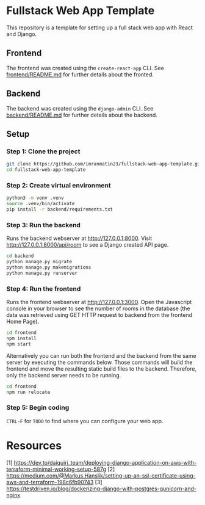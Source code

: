 # Fullstack Web App Template

This repository is a template for setting up a full stack web app with React and Django.

## Frontend

The frontend was created using the `create-react-app` CLI. See [frontend/README.md](frontend/README.md) for further details about the fronted.

## Backend

The backend was created using the `django-admin` CLI. See [backend/README.md](backend/README.md) for further details about the backend.

## Setup

### Step 1: Clone the project

```bash
git clone https://github.com/imranmatin23/fullstack-web-app-template.git
cd fullstack-web-app-template
```

### Step 2: Create virtual environment

```bash
python3 -m venv .venv
source .venv/bin/activate
pip install -r backend/requirements.txt
```

### Step 3: Run the backend

Runs the backend webserver at http://127.0.0.1:8000. Visit http://127.0.0.1:8000/api/room to see a Django created API page.

```bash
cd backend
python manage.py migrate
python manage.py makemigrations
python manage.py runserver
```

### Step 4: Run the frontend

Runs the frontend webserver at http://127.0.0.1:3000. Open the Javascript console in your browser to see the number of rooms in the database (the data was retrieved using GET HTTP request to backend from the frontend Home Page).

```bash
cd frontend
npm install
npm start
```

Alternatively you can run both the frontend and the backend from the same server by executing the commands below. Those commands will build the frontend and move the resulting static build files to the backend. Therefore, only the backend server needs to be running.

```bash
cd frontend
npm run relocate
```

### Step 5: Begin coding

`CTRL-F` for `TODO` to find where you can configure your web app.

# Resources

[1] https://dev.to/daiquiri_team/deploying-django-application-on-aws-with-terraform-minimal-working-setup-587g
[2] https://medium.com/@Markus.Hanslik/setting-up-an-ssl-certificate-using-aws-and-terraform-198c6fb90743
[3] https://testdriven.io/blog/dockerizing-django-with-postgres-gunicorn-and-nginx
